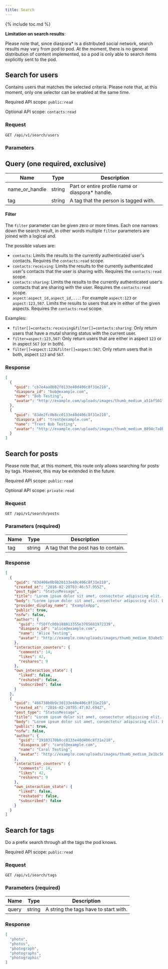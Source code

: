 ```yaml
---
title: Search
---
```


{% include toc.md %}

**Limitation on search results**:

Please note that, since diaspora\* is a distributed social network, search results may vary from pod to pod. At the moment, there is no general distribution of content implemented, so a pod is only able to search items explicitly sent to the pod.

## Search for users

Contains users that matches the selected criteria. Please note that, at this moment, only one selector can be enabled at the same time.

Required API scope: `public:read`

Optional API scope: `contacts:read`

### Request

~~~
GET /api/v1/search/users
~~~

### Parameters

## Query (one required, exclusive)

| Name           | Type   | Description                                       |
| -------------- | ------ | ------------------------------------------------- |
| name_or_handle | string | Part or entire profile name or diaspora\* handle. |
| tag            | string | A tag that the person is tagged with.             |

#### Filter

The `filter` parameter can be given zero or more times. Each one narrows down the
search result, in other words multiple `filter` parameters are joined with a logical and.

The possible values are:

* `contacts`: Limits the results to the currently authenticated user's contacts. Requires the `contacts:read` scope.
* `contacts:receiving`: Limits the results to the currently authenticated user's contacts that the user is sharing with. Requires the `contacts:read` scope.
* `contacts:sharing`: Limits the results to the currently authenticated user's contacts that are sharing with the user. Requires the `contacts:read` scope.
* `aspect:aspect_id,aspect_id,...`: For example `aspect:123` or `aspect:123,567`. Limits the results to users that are in either of the given aspects. Requires the `contacts:read` scope.

Examples:

* `filter[]=contacts:receiving&filter[]=contacts:sharing`: Only return users that have a mutal sharing status with the current user.
* `filter=aspect:123,567`: Only return users that are either in aspect `123` or in aspect `567` (or in both).
* `filter[]=aspect:123&filter[]=aspect:567`: Only return users that in both, aspect `123` and `567`.

### Response

~~~json
[
  {
    "guid": "cb7e4aa0b82f0133e40d406c8f31e210",
    "diaspora_id": "bob@example.com",
    "name": "Bob Testing",
    "avatar": "http://example.com/uploads/images/thumb_medium_a51bf501fe86c198c0b1.jpg"
  },
  {
    "guid": "83de2fc0b8cc0133e40d406c8f31e210",
    "diaspora_id": "trent@example.com",
    "name": "Trent Bob Testing",
    "avatar": "http://example.com/uploads/images/thumb_medium_8894c7a0b8cc0133e40d.jpg"
  }
]
~~~

## Search for posts

Please note that, at this moment, this route only allows searching for posts by tags. However, this may be extended in the future.

Required API scope: `public:read`

Optional API scope: `private:read`

### Request

~~~
GET /api/v1/search/posts
~~~

### Parameters (required)

| Name | Type   | Description                         |
| ---- | ------ | ----------------------------------- |
| tag  | string | A tag that the post has to contain. |

### Response

~~~json
[
  {
    "guid": "83d406e0b9b20133e40c406c8f31e210",
    "created_at": "2016-02-20T03:46:57.955Z",
    "post_type": "StatusMessage",
    "title": "Lorem ipsum dolor sit amet, consectetur adipiscing elit. Donec a di...",
    "body": "Lorem ipsum dolor sit amet, consectetur adipiscing elit. Donec a diam lectus. Sed sit amet ipsum mauris. Maecenas congue ligula ac quam viverra nec consectetur ante hendrerit. Donec et mollis dolor.",
    "provider_display_name": "ExampleApp",
    "public": true,
    "nsfw": false,
    "author": {
      "guid": "f50ffc00b188013355e3705681972339",
      "diaspora_id": "alice@example.com",
      "name": "Alice Testing",
      "avatar": "http://example.com/uploads/images/thumb_medium_83abe5319ef830c2bd84.jpg"
    },
    "interaction_counters": {
      "comments": 14,
      "likes": 42,
      "reshares": 9
    },
    "own_interaction_state": {
      "liked": false,
      "reshated": false,
      "subscribed": false
    }
  },
  {
    "guid": "466738b0b9c30133e40e406c8f31e210",
    "created_at": "2016-02-20T05:47:02.694Z",
    "post_type": "StatusMessage",
    "title": "Lorem ipsum dolor sit amet, consectetur adipiscing elit. Donec a di...",
    "body": "Lorem ipsum dolor sit amet, consectetur adipiscing elit. Donec a diam lectus. Sed sit amet ipsum mauris. Maecenas congue ligula ac quam viverra nec consectetur ante hendrerit. Donec et mollis dolor.",
    "public": true,
    "nsfw": false,
    "author": {
      "guid": "19103170b8cc0133e40d406c8f31e210",
      "diaspora_id": "carol@example.com",
      "name": "Carol Testing",
      "avatar": "http://example.com/uploads/images/thumb_medium_2e1bc500b8cc0133e40d.jpg"
    },
    "interaction_counters": {
      "comments": 14,
      "likes": 42,
      "reshares": 9
    },
    "own_interaction_state": {
      "liked": false,
      "reshated": false,
      "subscribed": false
    }
  }
]
~~~

## Search for tags

Do a prefix search through all the tags the pod knows.

Required API scope: `public:read`

### Request

~~~
GET /api/v1/search/tags
~~~

### Parameters (required)

| Name   | Type   | Description                           |
| ------ | ------ | ------------------------------------- |
| query  | string | A string the tags have to start with. |

### Response

~~~json
[
  "photo",
  "photos",
  "photograph",
  "photographs",
  "photographic"
]
~~~